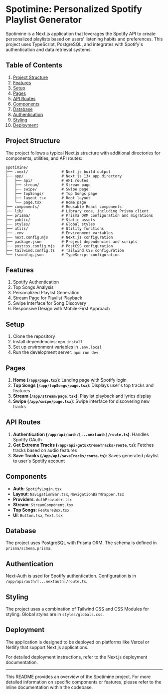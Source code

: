 # Spotimine: Personalized Spotify Playlist Generator

Spotimine is a Next.js application that leverages the Spotify API to create personalized playlists based on users' listening habits and preferences. This project uses TypeScript, PostgreSQL, and integrates with Spotify's authentication and data retrieval systems.

## Table of Contents
1. [Project Structure](#project-structure)
2. [Features](#features)
3. [Setup](#setup)
4. [Pages](#pages)
5. [API Routes](#api-routes)
6. [Components](#components)
7. [Database](#database)
8. [Authentication](#authentication)
9. [Styling](#styling)
10. [Deployment](#deployment)

## Project Structure

The project follows a typical Next.js structure with additional directories for components, utilities, and API routes:

```
spotimine/
├── .next/               # Next.js build output
├── app/                 # Next.js 13+ app directory
│   ├── api/             # API routes
│   ├── stream/          # Stream page
│   ├── swipe/           # Swipe page
│   ├── topSongs/        # Top Songs page
│   ├── layout.tsx       # Root layout
│   └── page.tsx         # Home page
├── components/          # Reusable React components
├── lib/                 # Library code, including Prisma client
├── prisma/              # Prisma ORM configuration and migrations
├── public/              # Static assets
├── styles/              # Global styles
├── utils/               # Utility functions
├── .env                 # Environment variables
├── next.config.mjs      # Next.js configuration
├── package.json         # Project dependencies and scripts
├── postcss.config.mjs   # PostCSS configuration
├── tailwind.config.ts   # Tailwind CSS configuration
└── tsconfig.json        # TypeScript configuration
```

## Features

1. Spotify Authentication
2. Top Songs Analysis
3. Personalized Playlist Generation
4. Stream Page for Playlist Playback
5. Swipe Interface for Song Discovery
6. Responsive Design with Mobile-First Approach

## Setup

1. Clone the repository
2. Install dependencies: `npm install`
3. Set up environment variables in `.env.local`
4. Run the development server: `npm run dev`

## Pages

1. **Home (`/app/page.tsx`)**: Landing page with Spotify login
2. **Top Songs (`/app/topSongs/page.tsx`)**: Displays user's top tracks and features
3. **Stream (`/app/stream/page.tsx`)**: Playlist playback and lyrics display
4. **Swipe (`/app/swipe/page.tsx`)**: Swipe interface for discovering new tracks

## API Routes

1. **Authentication (`/app/api/auth/[...nextauth]/route.ts`)**: Handles Spotify OAuth
2. **Get Extreme Tracks (`/app/api/getExtremeTracks/route.ts`)**: Fetches tracks based on audio features
3. **Save Tracks (`/app/api/saveTracks/route.ts`)**: Saves generated playlist to user's Spotify account

## Components

- **Auth**: `SpotifyLogin.tsx`
- **Layout**: `NavigationBar.tsx`, `NavigationBarWrapper.tsx`
- **Providers**: `AuthProvider.tsx`
- **Stream**: `StreamComponent.tsx`
- **Top Songs**: `FeatureBox.tsx`
- **UI**: `Button.tsx`, `Text.tsx`

## Database

The project uses PostgreSQL with Prisma ORM. The schema is defined in `prisma/schema.prisma`.

## Authentication

Next-Auth is used for Spotify authentication. Configuration is in `/app/api/auth/[...nextauth]/route.ts`.

## Styling

The project uses a combination of Tailwind CSS and CSS Modules for styling. Global styles are in `styles/globals.css`.

## Deployment

The application is designed to be deployed on platforms like Vercel or Netlify that support Next.js applications.

For detailed deployment instructions, refer to the Next.js deployment documentation.

---

This README provides an overview of the Spotimine project. For more detailed information on specific components or features, please refer to the inline documentation within the codebase.
